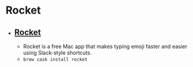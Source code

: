 # Rocket
- [Rocket](https://matthewpalmer.net/rocket/)
  - 
  - Rocket is a free Mac app that makes typing emoji faster and easier using Slack-style shortcuts.
  - `brew cask install rocket`
